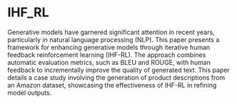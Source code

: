 # IHF_RL
Generative models have garnered significant attention in recent years, particularly in natural language processing (NLP). This paper presents a framework for enhancing generative models through iterative human feedback reinforcement learning (IHF-RL). The approach combines automatic evaluation metrics, such as BLEU and ROUGE, with human feedback to incrementally improve the quality of generated text. This paper details a case study involving the generation of product descriptions from an Amazon dataset, showcasing the effectiveness of IHF-RL in refining model outputs.
